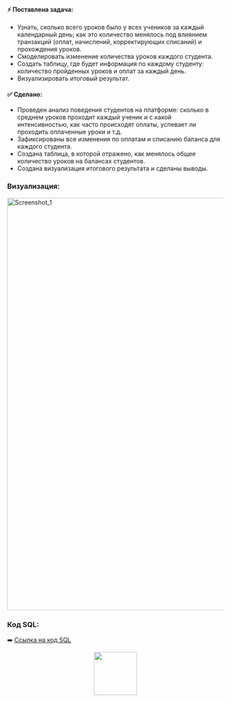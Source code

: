 #### :zap: Поставлена задача:	
- Узнать, сколько всего уроков было у всех учеников за каждый календарный день;	как это количество менялось под влиянием транзакций (оплат, начислений, корректирующих списаний) и прохождения уроков.
- Смоделировать изменение количества уроков каждого студента.
- Создать таблицу, где будет информация по каждому студенту: количество пройденных уроков и оплат за каждый день.
- Визуализировать итоговый результат.
  
#### :white_check_mark: Сделано:
- Проведен анализ поведения студентов на платформе: сколько в среднем уроков проходит каждый ученик и с какой интенсивностью, как часто происходят оплаты, успевает ли проходить оплаченные уроки и т.д.
- Зафиксированы все изменения по оплатам и списанию баланса для каждого студента.
- Создана таблица, в которой отражено, как менялось общее количество уроков на балансах студентов.
- Создана визуализация итогового результата и сделаны выводы.

### Визуализация:

<img width="958" alt="Screenshot_1" src="https://github.com/Ulyana-Navros/Project-5/assets/139130975/e03e3910-62a0-4673-97bd-7ff5c375e302">

### Код SQL:

:arrow_right: <a href="https://github.com/Ulyana-Navros/Project-5/blob/main/%D0%9A%D0%BE%D0%B4%20SQL">Ссылка на код SQL</a>

<div id="header" align="center">
  <img src="https://media.giphy.com/media/M9gbBd9nbDrOTu1Mqx/giphy.gif" width="100"/>
</div>

